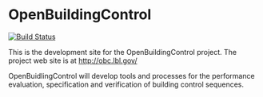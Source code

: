 # OpenBuildingControl

[![Build Status](https://travis-ci.org/lbl-srg/obc.svg)](https://travis-ci.org/lbl-srg/obc)

This is the development site for the OpenBuildingControl project. The project web site is at http://obc.lbl.gov/

OpenBuidlingControl will develop tools and processes for the
performance evaluation, specification and verification of building control sequences.
